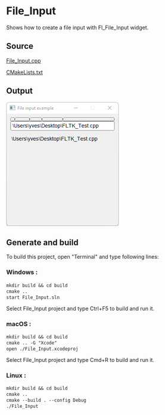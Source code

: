 # File_Input

Shows how to create a file input with Fl_File_Input widget.

## Source

[File_Input.cpp](File_Input.cpp)

[CMakeLists.txt](CMakeLists.txt)

## Output

![output](../../../docs/Pictures/Examples/File_Input.png)

## Generate and build

To build this project, open "Terminal" and type following lines:

### Windows :

``` shell
mkdir build && cd build
cmake .. 
start File_Input.sln
```

Select File_Input project and type Ctrl+F5 to build and run it.

### macOS :

``` shell
mkdir build && cd build
cmake .. -G "Xcode"
open ./File_Input.xcodeproj
```

Select File_Input project and type Cmd+R to build and run it.

### Linux :

``` shell
mkdir build && cd build
cmake .. 
cmake --build . --config Debug
./File_Input
```
